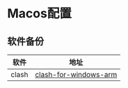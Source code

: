 # Macos配置

## 软件备份

| 软件  | 地址                                                                                                                                      |
| ----- | ----------------------------------------------------------------------------------------------------------------------------------------- |
| clash | [clash-for-windows-arm](https://media.githubusercontent.com/media/moyanxinxu/os-config/main/apps/mac/Clash.for.Windows-0.20.39-arm64.dmg) |
